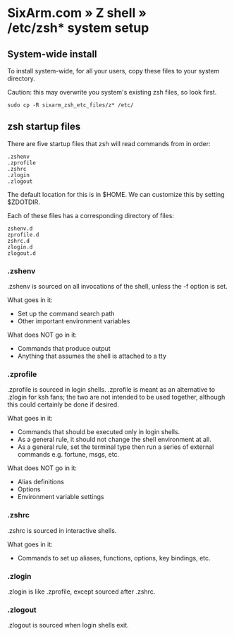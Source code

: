 # SixArm.com » Z shell » <br> /etc/zsh* system setup


## System-wide install


To install system-wide, for all your users, copy these files to your system directory.

Caution: this may overwrite you system's existing zsh files, so look first.

    sudo cp -R sixarm_zsh_etc_files/z* /etc/


## zsh startup files

There are five startup files that zsh will read commands from in order:

    .zshenv
    .zprofile
    .zshrc
    .zlogin
    .zlogout

The default location for this is in $HOME. We can customize this by setting $ZDOTDIR.

Each of these files has a corresponding directory of files:

    zshenv.d
    zprofile.d
    zshrc.d
    zlogin.d
    zlogout.d


### .zshenv

.zshenv is sourced on all invocations of the shell, unless the -f option is set.

What goes in it:

  * Set up the command search path
  * Other important environment variables

What does NOT go in it:

  * Commands that produce output
  * Anything that assumes the shell is attached to a tty


### .zprofile

.zprofile is sourced in login shells. .zprofile is meant as an alternative to .zlogin for ksh fans; the two are not intended to be used together, although this could certainly be done if desired.

What goes in it:

  * Commands that should be executed only in login shells.
  * As a general rule, it should not change the shell environment at all.
  * As a general rule, set the terminal type then run a series of external commands e.g. fortune, msgs, etc.

What does NOT go in it:

  * Alias definitions
  * Options
  * Environment variable settings

### .zshrc

.zshrc is sourced in interactive shells.

What goes in it:

  * Commands to set up aliases, functions, options, key bindings, etc.


### .zlogin

.zlogin is like .zprofile, except sourced after .zshrc.


### .zlogout

.zlogout is sourced when login shells exit.
